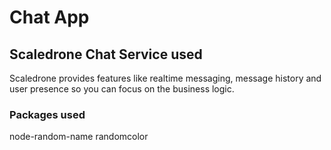 # Chat App

## Scaledrone Chat Service used

Scaledrone provides features like realtime messaging, message history and user presence so you can focus on the business logic.

### Packages used

node-random-name
randomcolor
